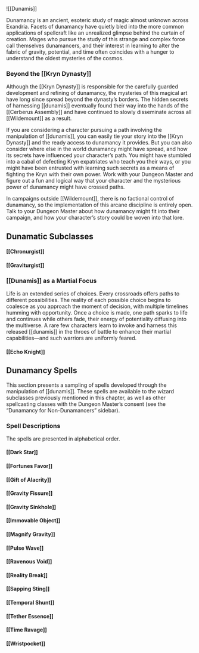 ![[Dunamis]]

Dunamancy is an ancient, esoteric study of magic almost unknown across Exandria. Facets of dunamancy have quietly bled into the more common applications of spellcraft like an unrealized glimpse behind the curtain of creation. Mages who pursue the study of this strange and complex force call themselves dunamancers, and their interest in learning to alter the fabric of gravity, potential, and time often coincides with a hunger to understand the oldest mysteries of the cosmos.

### Beyond the [[Kryn Dynasty]]

Although the [[Kryn Dynasty]] is responsible for the carefully guarded development and refining of dunamancy, the mysteries of this magical art have long since spread beyond the dynasty’s borders. The hidden secrets of harnessing [[dunamis]] eventually found their way into the hands of the [[Cerberus Assembly]] and have continued to slowly disseminate across all [[Wildemount]] as a result.

If you are considering a character pursuing a path involving the manipulation of [[dunamis]], you can easily tie your story into the [[Kryn Dynasty]] and the ready access to dunamancy it provides. But you can also consider where else in the world dunamancy might have spread, and how its secrets have influenced your character’s path. You might have stumbled into a cabal of defecting Kryn expatriates who teach you their ways, or you might have been entrusted with learning such secrets as a means of fighting the Kryn with their own power. Work with your Dungeon Master and figure out a fun and logical way that your character and the mysterious power of dunamancy might have crossed paths.

In campaigns outside [[Wildemount]], there is no factional control of dunamancy, so the implementation of this arcane discipline is entirely open. Talk to your Dungeon Master about how dunamancy might fit into their campaign, and how your character’s story could be woven into that lore.

## Dunamatic Subclasses
#### [[Chronurgist]]
#### [[Graviturgist]]

### [[Dunamis]] as a Martial Focus

Life is an extended series of choices. Every crossroads offers paths to different possibilities. The reality of each possible choice begins to coalesce as you approach the moment of decision, with multiple timelines humming with opportunity. Once a choice is made, one path sparks to life and continues while others fade, their energy of potentiality diffusing into the multiverse. A rare few characters learn to invoke and harness this released [[dunamis]] in the throes of battle to enhance their martial capabilities—and such warriors are uniformly feared.

#### [[Echo Knight]]


## Dunamancy Spells

This section presents a sampling of spells developed through the manipulation of [[dunamis]]. These spells are available to the wizard subclasses previously mentioned in this chapter, as well as other spellcasting classes with the Dungeon Master’s consent (see the “Dunamancy for Non-Dunamancers” sidebar).

### Spell Descriptions

The spells are presented in alphabetical order.

#### [[Dark Star]]

#### [[Fortunes Favor]]

#### [[Gift of Alacrity]]

#### [[Gravity Fissure]]

#### [[Gravity Sinkhole]]

#### [[Immovable Object]]

#### [[Magnify Gravity]]

#### [[Pulse Wave]]

#### [[Ravenous Void]]

#### [[Reality Break]]

#### [[Sapping Sting]]

#### [[Temporal Shunt]]

#### [[Tether Essence]]

#### [[Time Ravage]]

#### [[Wristpocket]]